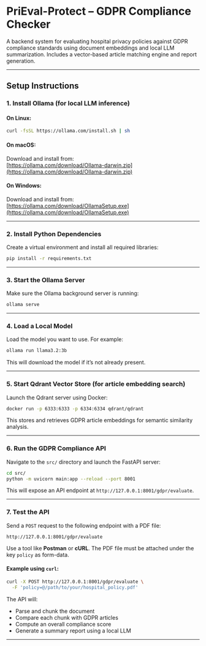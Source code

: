# PriEval-Protect – GDPR Compliance Checker

A backend system for evaluating hospital privacy policies against GDPR compliance standards using document embeddings and local LLM summarization. Includes a vector-based article matching engine and report generation.

---

## Setup Instructions

### 1. Install Ollama (for local LLM inference)

#### On Linux:
```bash
curl -fsSL https://ollama.com/install.sh | sh
```

#### On macOS:
Download and install from:  
[https://ollama.com/download/Ollama-darwin.zip](https://ollama.com/download/Ollama-darwin.zip)

#### On Windows:
Download and install from:  
[https://ollama.com/download/OllamaSetup.exe](https://ollama.com/download/OllamaSetup.exe)

---

### 2. Install Python Dependencies

Create a virtual environment and install all required libraries:

```bash
pip install -r requirements.txt
```

---

### 3. Start the Ollama Server

Make sure the Ollama background server is running:

```bash
ollama serve
```

---

### 4. Load a Local Model

Load the model you want to use. For example:

```bash
ollama run llama3.2:3b
```

This will download the model if it’s not already present.

---

### 5. Start Qdrant Vector Store (for article embedding search)

Launch the Qdrant server using Docker:

```bash
docker run -p 6333:6333 -p 6334:6334 qdrant/qdrant
```

This stores and retrieves GDPR article embeddings for semantic similarity analysis.

---

### 6. Run the GDPR Compliance API

Navigate to the `src/` directory and launch the FastAPI server:

```bash
cd src/
python -m uvicorn main:app --reload --port 8001
```

This will expose an API endpoint at `http://127.0.0.1:8001/gdpr/evaluate`.

---

### 7. Test the API

Send a `POST` request to the following endpoint with a PDF file:

```
http://127.0.0.1:8001/gdpr/evaluate
```

Use a tool like **Postman** or **cURL**. The PDF file must be attached under the key `policy` as form-data.

#### Example using `curl`:
```bash
curl -X POST http://127.0.0.1:8001/gdpr/evaluate \
  -F 'policy=@/path/to/your/hospital_policy.pdf'
```

The API will:
- Parse and chunk the document
- Compare each chunk with GDPR articles
- Compute an overall compliance score
- Generate a summary report using a local LLM

---